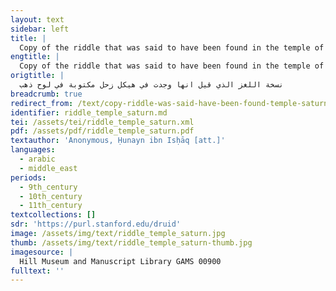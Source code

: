 ```yaml
---
layout: text
sidebar: left
title: |
  Copy of the riddle that was said to have been found in the temple of Saturn written on a golden tablet | نسخة اللغز الذي قيل انها وجدت في هيكل زحل مكتوبة في لوح ذهب
engtitle: |
  Copy of the riddle that was said to have been found in the temple of Saturn written on a golden tablet
origtitle: |
  نسخة اللغز الذي قيل انها وجدت في هيكل زحل مكتوبة في لوح ذهب
breadcrumb: true
redirect_from: /text/copy-riddle-was-said-have-been-found-temple-saturn-written-golden-tablet
identifier: riddle_temple_saturn.md
tei: /assets/tei/riddle_temple_saturn.xml
pdf: /assets/pdf/riddle_temple_saturn.pdf
textauthor: 'Anonymous, Ḥunayn ibn Isḥāq [att.]'
languages:
  - arabic
  - middle_east
periods:
  - 9th_century
  - 10th_century
  - 11th_century
textcollections: []
sdr: 'https://purl.stanford.edu/druid'
image: /assets/img/text/riddle_temple_saturn.jpg
thumb: /assets/img/text/riddle_temple_saturn-thumb.jpg
imagesource: |
  Hill Museum and Manuscript Library GAMS 00900
fulltext: ''
---
```


